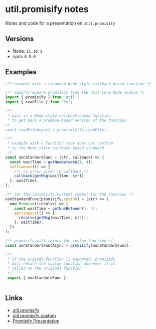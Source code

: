 # util.promisify notes
Notes and code for a presentation on `util.promisify`

## Versions
* Node: `11.10.1`
* npm: `6.9.0`

## Examples
``` js
/** example with a standard Node-style-callback-based function */

/** import/require promisify from the util core Node module */
import { promisify } from 'util';
import { readFile } from 'fs';

/**
 * pass in a Node-style-callback-based function
 * to get back a promise-based version of the function
/*
const readFileAsync1 = promisify(fs.readFile);
```

```js
/** 
 * example with a function that does not conform
 * to the Node-style-callback-based standard
 */
const nonStandardFunc = (str, callback) => {
  const waitTime = getNumBetween(1, 4);
  setTimeout(() => {
    /** no error given to callback */
    callback(getMsg(waitTime, str));
  }, waitTime);
};

/** set the [promisify.custom] symbol for the function */
nonStandardFunc[promisify.custom] = (str) => (
  new Promise((resolve) => {
    const waitTime = getNumBetween(1, 4);
    setTimeout(() => {
      resolve(getMsg(waitTime, str));
    }, waitTime);
  })
);

/** promisify will return the custom function */
const nonStandardFuncAsync = promisify(nonStandardFunc);

/** 
 * if the orginal function is exported, promisify
 * will return the custom function wherever it is
 * called on the original function
 */
 export { nonStandardFunc };
 
```

## Links
* [util.promisify](https://nodejs.org/api/util.html#util_util_promisify_original)
* [util.promisify.custom](https://nodejs.org/api/util.html#util_custom_promisified_functions)
* [Promisify Presentation](https://docs.google.com/presentation/d/135a1coVk6d7ogGbAp8U1k01L1wZyfR25Zjg2nKsw_gY/edit?usp=sharing)
